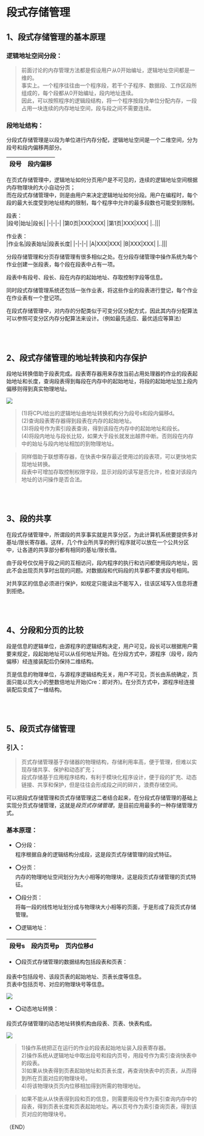 # 段式存储管理    

## 1、段式存储管理的基本原理    

### 逻辑地址空间分段：    

> 前面讨论的内存管理方法都是假设用户从0开始编址，逻辑地址空间都是一维的。    
> 事实上。一个程序往往由一个程序段，若干个子程序、数据段、工作区段所组成的，每个段都从0开始编址，段内地址连续。      
> 因此，可以按照程序的逻辑段结构，将一个程序按段为单位分配内存，一段占用一块连续的内存地址空间，段与段之间不需要连续。    



### 段地址结构：    

分段式存储管理是以段为单位进行内存分配，逻辑地址空间是一个二维空间，分为段号和段内偏移两部分。    

|段号|段内偏移|
|-|-|    

在页式存储管理中，逻辑地址如何分页用户是不可见的，连续的逻辑地址空间根据内存物理块的大小自动分页；    
而在段式存储管理中，则是由用户来决定逻辑地址如何分段。用户在编程时，每个段的最大长度受到地址结构的限制，每个程序中允许的最多段数也可能受到限制。    

段表：  
|段号|始址|段长|
|-|-|-|
|第0页|XXX|XXX|
|第1页|XXX|XXX|
|..|||

作业表：    
|作业名|段表始址|段表长度|
|-|-|-|
|A|XXX|XXX|
|B|XXX|XXX|
|..|||


分段存储管理和分页存储管理有很多相似之处。在分段存储管理中操作系统为每个作业创建一张段表，每个段在段表中占有一项。    

段表中有段号、段长、段在内存的起始地址、存取控制字段等信息。    

同时段式存储管理系统还包括一张作业表，将这些作业的段表进行登记，每个作业在作业表有一个登记项。    

在段式存储管理中，对内存的分配类似于可变分区分配方式，因此其内存分配算法可以参照可变分区内存分配算法来设计。（例如最先适应、最优适应等算法）    


<br />
<br />

## 2、段式存储管理的地址转换和内存保护    

段地址转换借助于段表完成。段表寄存器用来存放当前占用处理器的作业的段表起始地址和长度，查询段表得到每段在内存中的起始地址，将段的起始地址加上段内偏移则得到真实物理地址。    

<img src="Images/AddressTrans_Segment.png" />

> (1)将CPU给出的逻辑地址由地址转换机构分为段号s和段内偏移d。    
> (2)查询段表寄存器得到段表在内存的起始地址。    
> (3)将段号作为索引段表查询，得到该段在内存中的起始地址和段长。    
> (4)将段内地址与段长比较，如果大于段长就发出越界中断。否则段在内存中的始址与段内地址相加的到物理地址。    

> 同样借助于联想寄存器，在快表中保存最近使用过的段表项，可以更快地实现地址转换。    
> 段表中可增加存取控制权限字段，显示对段的读写是否允许，检查对该段内地址的访问操作是否合法。    

<br />
<br />

## 3、段的共享    

在段式存储管理中，所谓段的共享事实就是共享分区，为此计算机系统要提供多对基址/限长寄存器。这样，几个作业所共享的例行程序就可以放在一个公共分区中，让各道的共享部分都有相同的基址/限长值。    

由于段号仅仅用于段之间的互相访问，段内程序的执行和访问都使用段内地址，因此不会出现页共享时出现的问题。对数据段和代码段的共享都不要求段号相同。    

对共享区的信息必须进行保护，如规定只能读出不能写入，往该区域写入信息将遭到拒绝。    


<br />
<br />

## 4、分段和分页的比较    

段是信息的逻辑单位，由源程序的逻辑结构决定，用户可见，段长可以根据用户需要来规定，段起始地址可以从任何地址开始。在分段方式中，源程序（段号，段内偏移）经连接装配后仍保持二维结构。    

页是信息的物理单位，与源程序逻辑结构无关，用户不可见，页长由系统确定，页面只能以页大小的整数倍地址开始(Cre：即对齐)。在分页方式中，源程序经连接装配后变成了一维结构。    

<br />
<br />

## 5、段页式存储管理    

### 引入：    

> 页式存储管理基于存储器的物理结构，存储利用率高，便于管理，但难以实现存储共享、保护和动态扩充；    
> 段式存储基于应用程序结构，有利于模块化程序设计，便于段的扩充、动态链接、共享和保护，但是往往会形成段之间的碎片，浪费存储空间。    

可以把段式存储管理和页式存储管理这二者结合起来，在分段式存储管理的基础上实现分页式存储管理，这就是*段页式存储管理*，是目前应用最多的一种存储管理方式。    

### 基本原理：    

- ⭕分段：    
程序根据自身的逻辑结构分成段，这是段页式存储管理的段式特征。   

- ⭕分页：    
内存的物理地址空间划分为大小相等的物理块，这是段页式存储管理的页式特征。    

- ⭕段分页：  
将每一段的线性地址划分成与物理块大小相等的页面，于是形成了段页式存储管理。    

- ⭕逻辑地址：  

|段号s|段内页号p|页内位移d|
|-|-|-|  

- ⭕段页式存储管理的数据结构包括段表和页表：    

段表中包括段号、该段页表的起始地址、页表长度等信息。    
页表中包括页号、对应的物理块号等信息。  

<img src="Images/PagedSegments_1.png" />    

- ⭕动态地址转换：    

段页式存储管理的动态地址转换机构由段表、页表、快表构成。    

<img src="Images/AddressTrans_PagedSegments.png" />    

> 1)操作系统把正在运行的作业的段表起始地址装入段表寄存器。    
> 2)操作系统从逻辑地址中取出段号和段内页号，用段号作为索引查询快表中的段表。    
> 3)如果从快表得到页表起始地址和页表长度，再查询快表中的页表，从而得到所在页面对应的物理块号。    
> 4)将该物理块页页内位移相加得到所需的物理地址。    

> 如果不能从从快表得到段和页的信息，则需要用段号作为索引查询内存中的段表，得到页表长度和页表起始地址。再以页号作为索引查询页表，得到该页对应的物理块号。    



（END）    